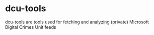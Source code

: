 dcu-tools
=========

dcu-tools are tools used for fetching and analyzing (private) Microsoft Digital Crimes Unit feeds